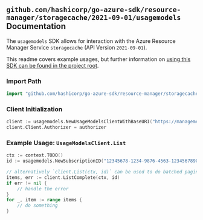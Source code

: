 
## `github.com/hashicorp/go-azure-sdk/resource-manager/storagecache/2021-09-01/usagemodels` Documentation

The `usagemodels` SDK allows for interaction with the Azure Resource Manager Service `storagecache` (API Version `2021-09-01`).

This readme covers example usages, but further information on [using this SDK can be found in the project root](https://github.com/hashicorp/go-azure-sdk/tree/main/docs).

### Import Path

```go
import "github.com/hashicorp/go-azure-sdk/resource-manager/storagecache/2021-09-01/usagemodels"
```


### Client Initialization

```go
client := usagemodels.NewUsageModelsClientWithBaseURI("https://management.azure.com")
client.Client.Authorizer = authorizer
```


### Example Usage: `UsageModelsClient.List`

```go
ctx := context.TODO()
id := usagemodels.NewSubscriptionID("12345678-1234-9876-4563-123456789012")

// alternatively `client.List(ctx, id)` can be used to do batched pagination
items, err := client.ListComplete(ctx, id)
if err != nil {
	// handle the error
}
for _, item := range items {
	// do something
}
```
